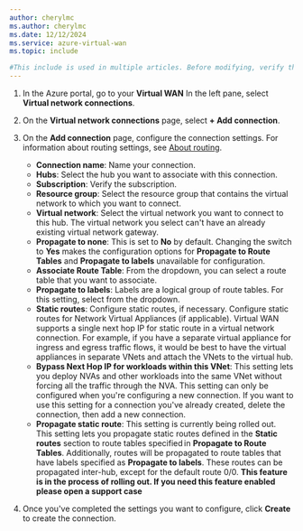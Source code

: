 ```yaml
---
author: cherylmc
ms.author: cherylmc
ms.date: 12/12/2024
ms.service: azure-virtual-wan
ms.topic: include

#This include is used in multiple articles. Before modifying, verify that any changes apply to all articles that use this include.
---
```


1. In the Azure portal, go to your **Virtual WAN** In the left pane, select **Virtual network connections**.
1. On the **Virtual network connections** page, select **+ Add connection**.
1. On the **Add connection** page, configure the connection settings. For information about routing settings, see [About routing](../articles/virtual-wan/about-virtual-hub-routing.md).

   * **Connection name**: Name your connection.
   * **Hubs**: Select the hub you want to associate with this connection.
   * **Subscription**: Verify the subscription.
   * **Resource group**: Select the resource group that contains the virtual network to which you want to connect.
   * **Virtual network**: Select the virtual network you want to connect to this hub. The virtual network you select can't have an already existing virtual network gateway.
   * **Propagate to none**: This is set to **No** by default. Changing the switch to **Yes** makes the configuration options for **Propagate to Route Tables** and **Propagate to labels** unavailable for configuration.
   * **Associate Route Table**: From the dropdown, you can select a route table that you want to associate.
   * **Propagate to labels**: Labels are a logical group of route tables. For this setting, select from the dropdown.
   * **Static routes**: Configure static routes, if necessary. Configure static routes for Network Virtual Appliances (if applicable). Virtual WAN supports a single next hop IP for static route in a virtual network connection. For example, if you have a separate virtual appliance for ingress and egress traffic flows, it would be best to have the virtual appliances in separate VNets and attach the VNets to the virtual hub.
   * **Bypass Next Hop IP for workloads within this VNet**: This setting lets you deploy NVAs and other workloads into the same VNet without forcing all the traffic through the NVA. This setting can only be configured when you're configuring a new connection. If you want to use this setting for a connection you've already created, delete the connection, then add a new connection.
   * **Propagate static route**: This setting is currently being rolled out. This setting lets you propagate static routes defined in the **Static routes** section to route tables specified in **Propagate to Route Tables**. Additionally, routes will be propagated to route tables that have labels specified as **Propagate to labels**. These routes can be propagated inter-hub, except for the default route 0/0. **This feature is in the process of rolling out. If you need this feature enabled please open a support case**
   
1. Once you've completed the settings you want to configure, click **Create** to create the connection.
